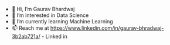- 👋 Hi, I’m Gaurav Bhardwaj
- 👀 I’m interested in Data Science
- 🌱 I’m currently learning Machine Learning 
- 📫 Reach me at https://www.linkedin.com/in/gaurav-bhradwaj-3b2ab721a/ - Linked in

<!---
gaurav-bhardwaj29/gaurav-bhardwaj29 is a ✨ special ✨ repository because its `README.md` (this file) appears on your GitHub profile.
You can click the Preview link to take a look at your changes.
--->
